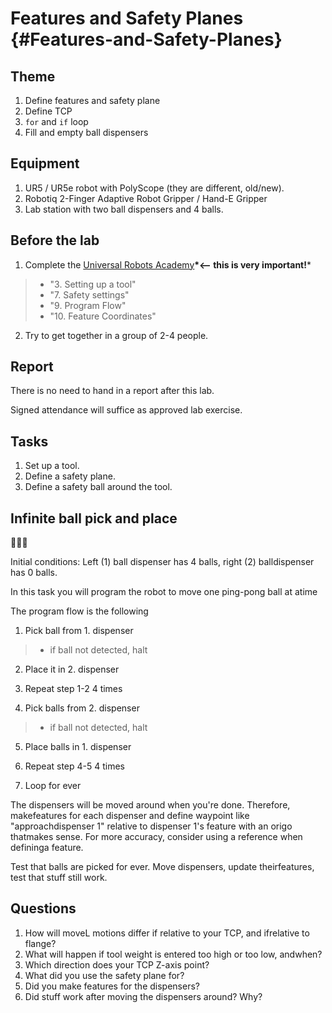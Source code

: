 # Features and Safety Planes {#Features-and-Safety-Planes}

## Theme

1. Define features and safety plane
2. Define TCP
3. `for` and `if` loop
4. Fill and empty ball dispensers

## Equipment

1. UR5 / UR5e robot with PolyScope (they are different, old/new).
2. Robotiq 2-Finger Adaptive Robot Gripper / Hand-E Gripper
3. Lab station with two ball dispensers and 4 balls.

## Before the lab

1. Complete the [Universal Robots Academy](./UR_exercises.html)**\*\<\-- this is very important!**\*
  
  > * \"3. Setting up a tool\"
  > * \"7. Safety settings\"
  > * \"9. Program Flow\"
  > * \"10. Feature Coordinates\"
  
2. Try to get together in a group of 2-4 people.
  

## Report

There is no need to hand in a report after this lab.

Signed attendance will suffice as approved lab exercise.

## Tasks

1. Set up a tool.
2. Define a safety plane.
3. Define a safety ball around the tool.

## Infinite ball pick and place



Initial conditions: Left (1) ball dispenser has 4 balls, right (2) balldispenser has 0 balls.

In this task you will program the robot to move one ping-pong ball at atime

The program flow is the following

1. Pick ball from 1. dispenser
  
  > * if ball not detected, halt
  
2. Place it in 2. dispenser
  
3. Repeat step 1-2 4 times
  
4. Pick balls from 2. dispenser
  
  > * if ball not detected, halt
  
5. Place balls in 1. dispenser
  
6. Repeat step 4-5 4 times
  
7. Loop for ever
  

The dispensers will be moved around when you\'re done. Therefore, makefeatures for each dispenser and define waypoint like \"approachdispenser 1\" relative to dispenser 1\'s feature with an origo thatmakes sense. For more accuracy, consider using a reference when defininga feature.

Test that balls are picked for ever. Move dispensers, update theirfeatures, test that stuff still work.

## Questions

1. How will moveL motions differ if relative to your TCP, and ifrelative to flange?
2. What will happen if tool weight is entered too high or too low, andwhen?
3. Which direction does your TCP Z-axis point?
4. What did you use the safety plane for?
5. Did you make features for the dispensers?
6. Did stuff work after moving the dispensers around? Why?